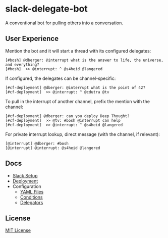 # slack-delegate-bot

A conventional bot for pulling others into a conversation.

## User Experience

Mention the bot and it will start a thread with its configured delegates:

    [#bosh] @dberger: @interrupt what is the answer to life, the universe, and everything?
    [#bosh]  >> @interrupt: ^ @s4heid @langered

If configured, the delegates can be channel-specific:

    [#cf-deployment] @dberger: @interrupt what is the point of 42?
    [#cf-deployment]  >> @interrupt: ^ @cdutra @tv

To pull in the interrupt of another channel, prefix the mention with the channel:

    [#cf-deployment] @dberger: can you deploy Deep Thought?
    [#cf-deployment]  >> @tv: #bosh @interrupt can help
    [#cf-deployment]  >> @interrupt: ^ @s4heid @langered

For private interrupt lookup, direct message (with the channel, if relevant):

    [@interrupt] @dberger: #bosh
    [@interrupt] @interrupt: @s4heid @langered

## Docs

 * [Slack Setup](docs/slack-setup.md)
 * [Deployment](docs/deployment.md)
 * Configuration
    * [YAML Files](docs/handlers/yaml-config.md)
    * [Conditions](docs/handlers/conditions.md)
    * [Delegators](docs/handlers/delegators.md)

## License

[MIT License](LICENSE)
